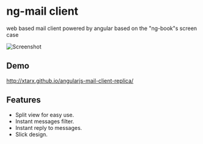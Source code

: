 # ng-mail client
web based mail client powered by angular based on the "ng-book"s screen case


![Screenshot](http://i.imgur.com/nI0pYn4.png)

## Demo
http://xtarx.github.io/angularjs-mail-client-replica/

## Features
- Split view for easy use.
- Instant messages filter.
- Instant reply to messages.
- Slick design.
